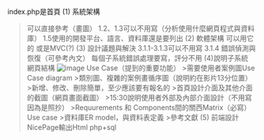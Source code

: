 index.php是首頁
(1) 系統架構
  >可以直接參考（畫圖）
  >1.2、1.3可以不用寫（分析使用什麼網頁程式與資料庫）
  >1.5使用的開發平台、語言、資料庫還是要列出
(2) 軟體架構
  >可以用它的
  >或是MVC(?)
(3) 設計議題與解決
  >3.1.1-3.1.3可以不用寫
  >3.1.4 錯誤偵測與恢復（可參考內文）
  >每個子系統錯誤處理要寫，評分不用
(4)說明子系統
  >網頁結構
  ![image](https://github.com/user-attachments/assets/e6113329-49c0-4864-916b-87a326d08105)
  >Use Case（提到的重要功能）
	>需要使用者案例圖Use Case diagram
	>類別圖、複雜的案例畫循序圖（說明約在影片13分位置）
	>新增、修改、刪除簡單，至少應該要有報名的
	>首頁設計介面及其他介面的截圖（網頁畫面截圖）
	>15:30說明使用者外部及內部介面設計（不用寫因為是照抄）
	>Requurements 和 Components間的關西Matrix（必寫）
  >Use case
	>資料庫ER model，與資料表定義
	>參考文獻
(5) 前端設計
   >NicePage輸出Html
   >php+sql

